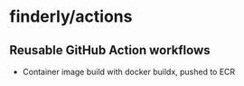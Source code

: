 # finderly/actions

## Reusable GitHub Action workflows

- Container image build with docker buildx, pushed to ECR
